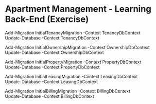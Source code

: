 # Apartment Management - Learning Back-End (Exercise)

Add-Migration InitialTenancyMigration -Context TenancyDbContext
<br />
Update-Database -Context TenancyDbContext

Add-Migration InitialOwnershipMigration -Context OwnershipDbContext
<br />
Update-Database -Context OwnershipDbContext

Add-Migration InitialPropertyMigration -Context PropertyDbContext
<br />
Update-Database -Context PropertyDbContext

Add-Migration InitialLeasingMigration -Context LeasingDbContext
<br />
Update-Database -Context LeasingDbContext

Add-Migration InitialBillingMigration -Context BillingDbContext
<br />
Update-Database -Context BillingDbContext
